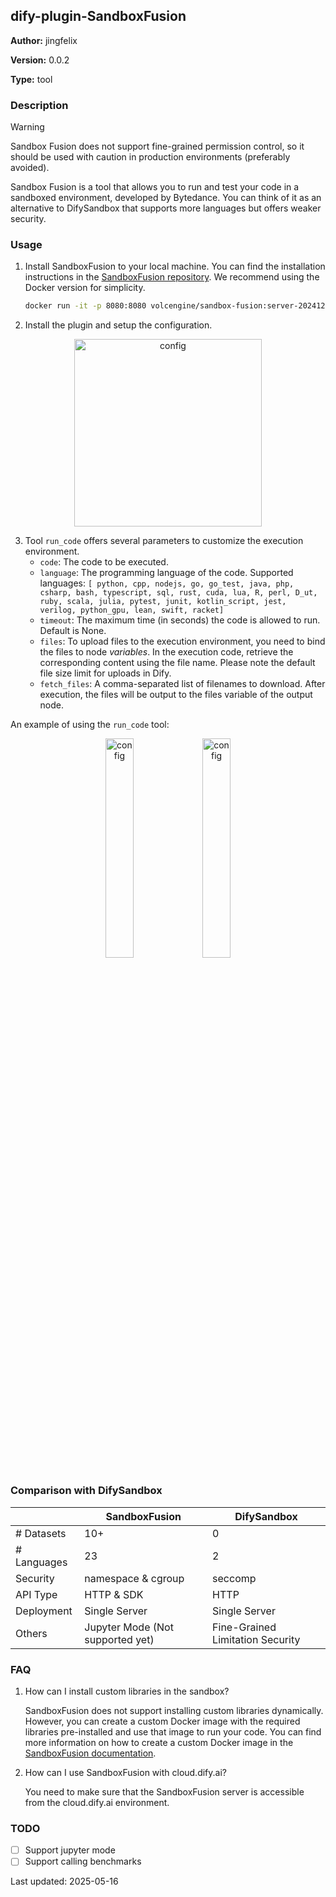 ## dify-plugin-SandboxFusion

**Author:** jingfelix

**Version:** 0.0.2

**Type:** tool

### Description

> [!WARNING]
> Sandbox Fusion does not support fine-grained permission control, so it should be used with caution in production environments (preferably avoided).

Sandbox Fusion is a tool that allows you to run and test your code in a sandboxed environment, developed by Bytedance. You can think of it as an alternative to DifySandbox that supports more languages but offers weaker security.

### Usage

1. Install SandboxFusion to your local machine. You can find the installation instructions in the [SandboxFusion repository](https://github.com/Bytedance/SandboxFusion). We recommend using the Docker version for simplicity.

    ```bash
    docker run -it -p 8080:8080 volcengine/sandbox-fusion:server-20241204
    ```

2. Install the plugin and setup the configuration.

<div align="center">
    <img src="_assets/auth.png" alt="config" width="300"/>
</div>

3. Tool `run_code` offers several parameters to customize the execution environment.
    - `code`: The code to be executed.
    - `language`: The programming language of the code. Supported languages: `[ python, cpp, nodejs, go, go_test, java, php, csharp, bash, typescript, sql, rust, cuda, lua, R, perl, D_ut, ruby, scala, julia, pytest, junit, kotlin_script, jest, verilog, python_gpu, lean, swift, racket]`
    - `timeout`: The maximum time (in seconds) the code is allowed to run. Default is None.
    - `files`: To upload files to the execution environment, you need to bind the files to node *variables*. In the execution code, retrieve the corresponding content using the file name. Please note the default file size limit for uploads in Dify.
    - `fetch_files`: A comma-separated list of filenames to download. After execution, the files will be output to the files variable of the output node.

An example of using the `run_code` tool:

<div align="center">
    <img src="_assets/result.png" alt="config" width="30%"/>
    <img src="_assets/params.png" alt="config" width="30%"/>
</div>

### Comparison with DifySandbox

|                         | SandboxFusion                   | DifySandbox                     |
|-------------------------|---------------------------------|----------------------------------|
| # Datasets              | 10+                             | 0                                |
| # Languages             | 23                              | 2                                |
| Security                | namespace & cgroup              | seccomp                          |
| API Type                | HTTP & SDK                      | HTTP                             |
| Deployment              | Single Server                   | Single Server                    |
| Others                  | Jupyter Mode (Not supported yet)| Fine-Grained Limitation Security |

### FAQ

1. How can I install custom libraries in the sandbox?

    SandboxFusion does not support installing custom libraries dynamically. However, you can create a custom Docker image with the required libraries pre-installed and use that image to run your code. You can find more information on how to create a custom Docker image in the [SandboxFusion documentation](https://github.com/bytedance/SandboxFusion?tab=readme-ov-file#installation).

2. How can I use SandboxFusion with cloud.dify.ai?

    You need to make sure that the SandboxFusion server is accessible from the cloud.dify.ai environment.

### TODO

- [ ] Support jupyter mode
- [ ] Support calling benchmarks

Last updated: 2025-05-16
